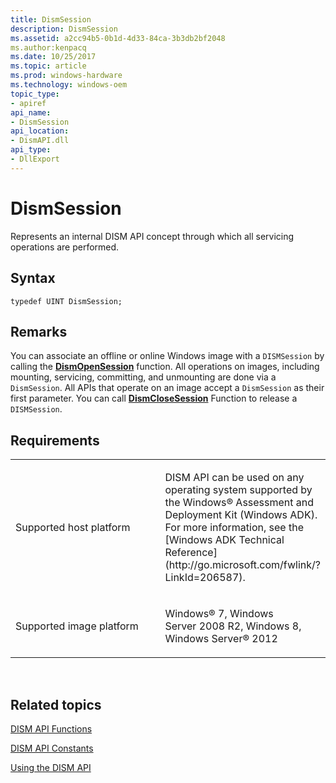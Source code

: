 ```yaml
---
title: DismSession
description: DismSession
ms.assetid: a2cc94b5-0b1d-4d33-84ca-3b3db2bf2048
ms.author:kenpacq
ms.date: 10/25/2017
ms.topic: article
ms.prod: windows-hardware
ms.technology: windows-oem
topic_type: 
- apiref
api_name: 
- DismSession
api_location: 
- DismAPI.dll
api_type: 
- DllExport
---
```


# DismSession


Represents an internal DISM API concept through which all servicing operations are performed.

## <span id="Syntax"></span><span id="syntax"></span><span id="SYNTAX"></span>Syntax


``` syntax
typedef UINT DismSession;
```

## <span id="Remarks"></span><span id="remarks"></span><span id="REMARKS"></span>Remarks


You can associate an offline or online Windows image with a `DISMSession` by calling the [**DismOpenSession**](dismopensession-function.md) function. All operations on images, including mounting, servicing, committing, and unmounting are done via a `DismSession`. All APIs that operate on an image accept a `DismSession` as their first parameter. You can call [**DismCloseSession**](dismclosesession-function.md) Function to release a `DISMSession`.

## <span id="Requirements"></span><span id="requirements"></span><span id="REQUIREMENTS"></span>Requirements


<table>
<colgroup>
<col width="50%" />
<col width="50%" />
</colgroup>
<tbody>
<tr class="odd">
<td><p>Supported host platform</p></td>
<td><p>DISM API can be used on any operating system supported by the Windows® Assessment and Deployment Kit (Windows ADK). For more information, see the [Windows ADK Technical Reference](http://go.microsoft.com/fwlink/?LinkId=206587).</p></td>
</tr>
<tr class="even">
<td><p>Supported image platform</p></td>
<td><p>Windows® 7, Windows Server 2008 R2, Windows 8, Windows Server® 2012</p></td>
</tr>
</tbody>
</table>

 

## <span id="related_topics"></span>Related topics


[DISM API Functions](dism-api-functions.md)

[DISM API Constants](dism-api-constants.md)

[Using the DISM API](using-the-dism-api.md)

 

 





